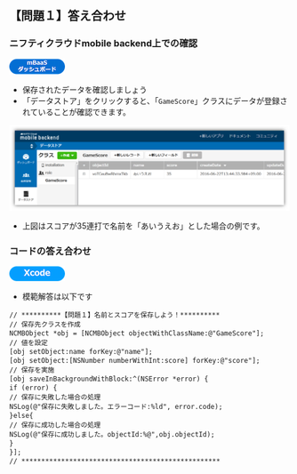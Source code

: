 ## 【問題１】答え合わせ

### ニフティクラウドmobile backend上での確認
![mBaaS](/readme-img/mBaaS.png)

* 保存されたデータを確認しましょう
 * 「データストア」をクリックすると、「`GameScore`」クラスにデータが登録されていることが確認できます。

![ans1-1](/readme-img/ans1-1.png)

* 上図はスコアが35連打で名前を「あいうえお」とした場合の例です。

### コードの答え合わせ

![Xcode](/readme-img/Xcode.png)

* 模範解答は以下です

```objc
// **********【問題１】名前とスコアを保存しよう！**********
// 保存先クラスを作成
NCMBObject *obj = [NCMBObject objectWithClassName:@"GameScore"];
// 値を設定
[obj setObject:name forKey:@"name"];
[obj setObject:[NSNumber numberWithInt:score] forKey:@"score"];
// 保存を実施
[obj saveInBackgroundWithBlock:^(NSError *error) {
if (error) {
// 保存に失敗した場合の処理
NSLog(@"保存に失敗しました。エラーコード:%ld", error.code);
}else{
// 保存に成功した場合の処理
NSLog(@"保存に成功しました。objectId:%@",obj.objectId);
}
}];
// **************************************************
```
